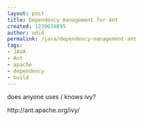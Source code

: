 ```yaml
---
layout: post
title: Dependency management for Ant
created: 1239639895
author: udid
permalink: /java/dependency-management-ant
tags:
- JAVA
- Ant
- apache
- dependency
- build
---
```

<p>does anyone uses / knows ivy?</p>
<p>http://ant.apache.org/ivy/</p>
